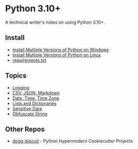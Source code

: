 # Python 3.10+

A technical writer's notes on using Python 3.10+.

## Install

* [Install Multiple Versions of Python on Windows](install-python-windows.md)
* [Install Multiple Versions of Python on Linux](install-python-linux.md)
* [requirements.txt](/requirements-txt/README.md)
  
## Topics

* [Logging](logging/README.md)
* [CSV, JSON, Markdown](/csv-json-markdown/README.md)
* [Date, Time, Time Zone](/datetime/README.md)
* [Lists and Dictionaries](/list-dictionary/README.md)
* [Sensitive Data](general/sensitive-data.md)
* [Obfuscate String](general/obfuscate-string.py)

## Other Repos

* [dogg-biscuit](https://github.com/wcDogg/dogg-biscuit) - Python Hypermodern Cookiecutter Projects

